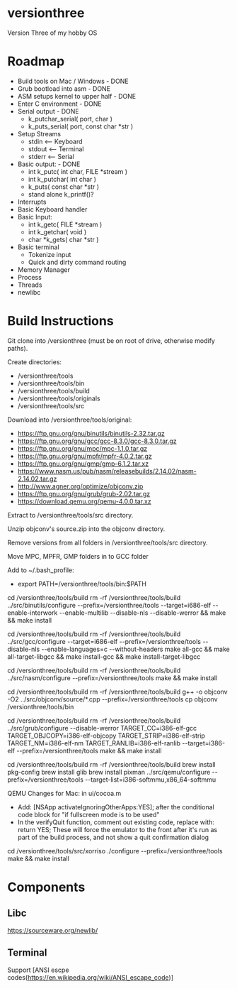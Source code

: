 # versionthree
Version Three of my hobby OS

Roadmap
=====

* Build tools on Mac / Windows - DONE
* Grub bootload into asm - DONE
* ASM setups kernel to upper half - DONE
* Enter C environment - DONE
* Serial output - DONE
  * k_putchar_serial( port, char )
  * k_puts_serial( port, const char *str )
* Setup Streams
  * stdin <-- Keyboard
  * stdout <-- Terminal
  * stderr <-- Serial
* Basic output: - DONE
  * int k_putc( int char, FILE *stream )
  * int k_putchar( int char )
  * k_puts( const char *str )
  * stand alone k_printf()?
* Interrupts
* Basic Keyboard handler
* Basic Input:
  * int k_getc( FILE *stream )
  * int k_getchar( void )
  * char *k_gets( char *str )
* Basic terminal
  * Tokenize input
  * Quick and dirty command routing
* Memory Manager
* Process
* Threads
* newlibc


Build Instructions
=====
Git clone into /versionthree (must be on root of drive, otherwise modify paths).

Create directories:
  * /versionthree/tools
  * /versionthree/tools/bin
  * /versionthree/tools/build
  * /versionthree/tools/originals
  * /versionthree/tools/src

Download into /versionthree/tools/original:
  * https://ftp.gnu.org/gnu/binutils/binutils-2.32.tar.gz
  * https://ftp.gnu.org/gnu/gcc/gcc-8.3.0/gcc-8.3.0.tar.gz
  * https://ftp.gnu.org/gnu/mpc/mpc-1.1.0.tar.gz
  * https://ftp.gnu.org/gnu/mpfr/mpfr-4.0.2.tar.gz
  * https://ftp.gnu.org/gnu/gmp/gmp-6.1.2.tar.xz
  * https://www.nasm.us/pub/nasm/releasebuilds/2.14.02/nasm-2.14.02.tar.gz 
  * http://www.agner.org/optimize/objconv.zip
  * https://ftp.gnu.org/gnu/grub/grub-2.02.tar.gz
  * https://download.qemu.org/qemu-4.0.0.tar.xz

Extract to /versionthree/tools/src directory.

Unzip objconv's source.zip into the objconv directory.

Remove versions from all folders in /versionthree/tools/src directory.

Move MPC, MPFR, GMP folders in to GCC folder

Add to ~/.bash_profile:
  * export PATH=/versionthree/tools/bin:$PATH

cd /versionthree/tools/build
rm -rf /versionthree/tools/build
../src/binutils/configure --prefix=/versionthree/tools --target=i686-elf --enable-interwork --enable-multilib --disable-nls --disable-werror && make && make install

cd /versionthree/tools/build
rm -rf /versionthree/tools/build
../src/gcc/configure --target=i686-elf --prefix=/versionthree/tools --disable-nls --enable-languages=c --without-headers
make all-gcc && make all-target-libgcc && make install-gcc && make install-target-libgcc

cd /versionthree/tools/build
rm -rf /versionthree/tools/build
../src/nasm/configure --prefix=/versionthree/tools 
make && make install

cd /versionthree/tools/build
rm -rf /versionthree/tools/build
g++ -o objconv -O2 ../src/objconv/source/*.cpp --prefix=/versionthree/tools
cp objconv /versionthree/tools/bin

cd /versionthree/tools/build
rm -rf /versionthree/tools/build
../src/grub/configure --disable-werror TARGET_CC=i386-elf-gcc TARGET_OBJCOPY=i386-elf-objcopy TARGET_STRIP=i386-elf-strip TARGET_NM=i386-elf-nm TARGET_RANLIB=i386-elf-ranlib --target=i386-elf --prefix=/versionthree/tools
make && make install

cd /versionthree/tools/build
rm -rf /versionthree/tools/build
brew install pkg-config 
brew install glib
brew install pixman
../src/qemu/configure --prefix=/versionthree/tools --target-list=i386-softmmu,x86_64-softmmu

QEMU Changes for Mac:
in ui/cocoa.m
  * Add: [NSApp activateIgnoringOtherApps:YES]; after the conditional code block for "if fullscreen mode is to be used"
  * In the verifyQuit function, comment out existing code, replace with: return YES;
These will force the emulator to the front after it's run as part of the build process, and not show a quit confirmation dialog


cd /versionthree/tools/src/xorriso
./configure --prefix=/versionthree/tools
make && make install

Components
=====

Libc
-----
https://sourceware.org/newlib/

Terminal
-----
Support [ANSI escpe codes(https://en.wikipedia.org/wiki/ANSI_escape_code)]

